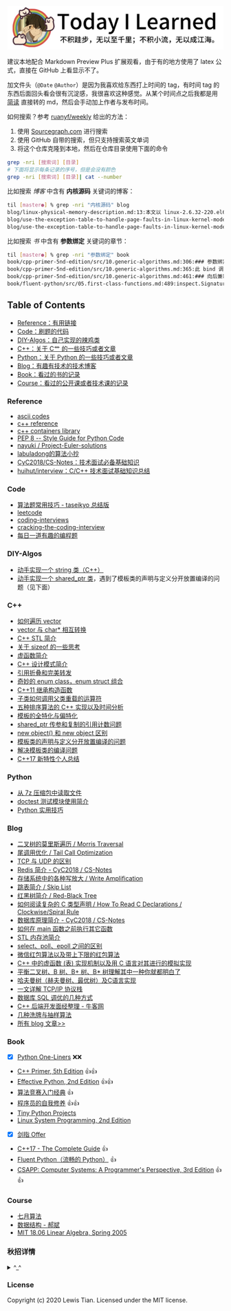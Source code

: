 <p align="center">
	<a href="#readme"><img src="images/2020/09/til-everydaycat.jpg" alt="Today I Learned" title="Today I Learned"></a>
</p>

建议本地配合 Markdown Preview Plus 扩展观看，由于有的地方使用了 latex 公式，直接在 GitHub 上看显示不了。

加文件头（`@Date` `@Author`）是因为我喜欢给东西打上时间的 tag，有时间 tag 的东西后面回头看会很有沉淀感，我很喜欢这种感觉。从某个时间点之后我都是用 [简读](https://simpread.pro/) 直接转的 md，然后会手动加上作者与发布时间。

如何搜索？参考 [ruanyf/weekly](https://github.com/ruanyf/weekly) 给出的方法：

1. 使用 [Sourcegraph.com](https://sourcegraph.com/github.com/taseikyo/til) 进行搜索
2. 使用 GitHub 自带的搜索，但只支持搜索英文单词
3. 将这个仓库克隆到本地，然后在仓库目录使用下面的命令

```Bash
grep -nri [搜索词] [目录]
# 下面将显示每条记录的序号，但是会没有颜色
grep -nri [搜索词] [目录]| cat --number
```

比如搜索 *博客* 中含有 **内核源码** 关键词的博客：

```Bash
til [master●] % grep -nri "内核源码" blog
blog/linux-physical-memory-description.md:13:本文以 linux-2.6.32-220.el6 版本内核源码为基础，介绍 Linux 内核中有关物理内存的概念，和如何描述物理内存。注意：本文中涉及到的仅是和物理内存有关的概念、数据结构。和地址如何映射、线性地址、物理地址；内存如何分配 / 回收等概念无关。
blog/use-the-exception-table-to-handle-page-faults-in-linux-kernel-mode.md:126:那么，这个所谓的修复地址又是如何生成的呢？是系统自动生成的吗？答案当然是否定的，这些修复指令都是编程人员通过 as 提供的扩 展功能写进内核源码中的。下面我们就来分析一下其实现机制。
blog/use-the-exception-table-to-handle-page-faults-in-linux-kernel-mode.md:323:也许有的读者会问了，既然不执行，前面的例子和围绕例子所展开的讨论又有什么作用呢？大家大可打消这样的疑虑，我们前面的分析并 没有白费，因为真正的内核异常表中地址对的生成机制和前面讲述的原理是完全一样的，笔者通过一个运行在用户空间的程序来讲解也是希望让读者能够更加容易的理解异常表的机制，不至于陷入到内核源码的汪洋大海中去。现在，我们可以自己通过 objdump 工具查看一下内核中的异常表：
```

比如搜索 *书* 中含有 **参数绑定** 关键词的章节：

```Bash
til [master●] % grep -nri "参数绑定" book
book/cpp-primer-5nd-edition/src/10.generic-algorithms.md:306:### 参数绑定
book/cpp-primer-5nd-edition/src/10.generic-algorithms.md:365:此 bind 调用生成一个可调用对象，将 checksize 的第二个参数绑定到 sz 的值。当 find_if 对 words 中的 string 调用这个对象时，这些对象会调用 check_size，将给定的 string 和 sz 传递给它。因此，find_if 可以有效地对输入序列中每个 string 调用 check_size，实现 string 的大小与 sz 的比较。
book/cpp-primer-5nd-edition/src/10.generic-algorithms.md:461:### 向后兼容：参数绑定
book/fluent-python/src/05.first-class-functions.md:489:inspect.Signature 对象有个 bind 方法，它可以把任意个参数绑定到签名中的形参
```

## Table of Contents

- [Reference：有用链接](#reference)
- [Code：刷题的代码](#code)
- [DIY-Algos：自己实现的辣鸡类](#diy-algos)
- [C++：关于 C艹 的一些技巧或者文章](#c)
- [Python：关于 Python 的一些技巧或者文章](#python)
- [Blog：有趣有技术的技术博客](#blog)
- [Book：看过的书的记录](#book)
- [Course：看过的公开课或者技术课的记录](#course)

### Reference

- [ascii codes](http://www.cplusplus.com/doc/ascii/)
- [c++ reference](http://www.cplusplus.com/reference/)
- [c++ containers library](http://www.cplusplus.com/reference/stl/)
- [PEP 8 -- Style Guide for Python Code](https://www.python.org/dev/peps/pep-0008/)
- [nayuki / Project-Euler-solutions](https://github.com/nayuki/Project-Euler-solutions)
- [labuladong的算法小抄](https://labuladong.gitbook.io/algo/)
- [CyC2018/CS-Notes：技术面试必备基础知识](https://github.com/CyC2018/CS-Notes)
- [huihut/interview：C/C++ 技术面试基础知识总结](https://github.com/huihut/interview)

### Code

- [算法题常用技巧 - taseikyo 总结版](code/tricks-to-algo-problems-taseikyo.md)
- [leetcode](code/leetcode)
- [coding-interviews](code/coding-interviews)
- [cracking-the-coding-interview](code/cracking-the-coding-interview)
- [每日一道有趣的编程题](code/daily-problem)

### DIY-Algos

- [动手实现一个 string 类（C++）](cpp/diy-algos/string)
- [动手实现一个 shared_ptr 类](cpp/diy-algos/shared_ptr)，遇到了模板类的声明与定义分开放置编译的问题（见下面）

### C++

- [如何遍历 vector](cpp/2020/06/how-to-iterate-vector.md)
- [vector 与 char* 相互转换](cpp/2020/06/conversion-between-vector-and-char-star.md)
- [C++ STL 简介](cpp/2020/06/cpp-slt-intro.md)
- [关于 sizeof 的一些思考](cpp/2020/07/some-thoughts-on-sizeof.md)
- [虚函数简介](cpp/2020/07/vtable-intro.md)
- [C++ 设计模式简介](cpp/2020/07/cpp-design-pattern-intro.md)
- [引用折叠和完美转发](cpp/2020/07/reference-collapsing-and-perfect-forward-intro.md)
- [奇妙的 enum class，enum struct 组合](cpp/2020/07/enum-class-intro.md)
- [C++11 继承构造函数](cpp/2020/07/c11-inheriting-constructors-intro.md)
- [子类如何调用父类重载的运算符](cpp/2020/08/subclass-calls-the-operator-overloaded-by-the-parent-class.md)
- [五种排序算法的 C++ 实现以及时间分析](cpp/comparison-of-sorting-algos)
- [模板的全特化与偏特化](cpp/2020/08/full-specialization-and-partial-specialization-of-templates.md)
- [shared_ptr 传参和复制的引用计数问题](cpp/2020/08/shared_ptr-reference-counting-problem-of-parameter-passing-and-copying.md)
- [new object() 和 new object 区别][cpp-200901]
- [模板类的声明与定义分开放置编译的问题](cpp/2020/09/why-can't-i-separate-the-definition-of-my-templates-class-from-its-declaration-and-put-it-inside-a-cpp-file.md)
- [解决模板类的编译问题](cpp/2020/09/how-can-i-avoid-linker-errors-with-my-template-functions.md)
- [C++17 新特性个人总结](cpp/2020/09/c17-new-features-intro.md)

### Python

- [从 7z 压缩包中读取文件](python/2020/07/read-files-from-7z.md)
- [doctest 测试模块使用简介](python/2020/08/doctest-intro.md)
- [Python 实用技巧](python/2020/09/useful-python-tricks.md)

### Blog

- [二叉树的莫里斯遍历 / Morris Traversal](blog/2020/06/tree-morris-traversal.md)
- [尾调用优化 / Tail Call Optimization](blog/2020/06/tail-call-optimization.md)
- [TCP 与 UDP 的区别](blog/2020/06/tcp-vs-udp.md)
- [Redis 简介 - CyC2018 / CS-Notes](blog/2020/06/redis-cyc2018.md)
- [存储系统中的各种写放大 / Write Amplification](blog/2020/06/storage-system-write-amplification.md)
- [跳表简介 / Skip List](blog/2020/06/skip-list-intro.md)
- [红黑树简介 / Red-Black Tree](blog/2020/06/red-black-tree-intro.md)
- [如何阅读复杂的 C 类型声明 / How To Read C Declarations / Clockwise/Spiral Rule](blog/2020/06/how-to-read-c-declarations-spiral-rule-anderson.md)
- [数据库原理简介 - CyC2018 / CS-Notes](blog/2020/06/database-system-principle-intro-cyc2018.md)
- [如何在 main 函数之前执行其它函数](blog/2020/07/how-to-run-other-functions-before-main-is-executed.md)
- [STL 内存池简介](blog/2020/07/stl-memory-pool-intro.md)
- [select、poll、epoll 之间的区别](blog/2020/07/the-difference-between-select-poll-epoll.md)
- [微信红包算法以及带上下限的红包算法](blog/2020/07/wechat-red-envelope-algorithm-and-red-envelope-algorithm-with-upper-and-lower-limits.md)
- [C++ 中的虚函数 (表) 实现机制以及用 C 语言对其进行的模拟实现](blog/2020/07/the-implementation-mechanism-of-virtual-function-table-in-c++-and-its-implementation-in-c.md)
- [平衡二叉树、B 树、B+ 树、B* 树理解其中一种你就都明白了](blog/2020/07/b-tree-b+-tree-b-star-tree-intro.md)
- [哈夫曼树（赫夫曼树、最优树）及C语言实现](blog/2020/11/huffman-tree-intro.md)
- [一文详解 TCP/IP 协议栈](blog/2020/08/tcp-ip-protocol-stack-intro.md)
- [数据库 SQL 调优的几种方式](blog/2020/08/several-ways-of-sql-tuning.md)
- [C++ 后端开发面经整理 - 牛客网](blog/2020/08/cpp-back-end-developer-interview-experience-record.md)
- [几种洗牌与抽样算法](blog/2020/08/shuffle-and-sampling-algos.md)
- [所有 blog 文章>>](blog/)

### Book

- [x] [Python One-Liners](book/python-one-liners) ❌❌
- [C++ Primer, 5th Edition](book/cpp-primer-5nd-edition) 👍👍
- [Effective Python, 2nd Edition](book/effective-python-2nd-edition)  👍👍
- [算法竞赛入门经典](book/算法竞赛入门经典) 👍
- [程序员的自我修养](book/程序员的自我修养) 👍👍
- [Tiny Python Projects](book/tiny-python-projects)
- [Linux System Programming, 2nd Edition](book/linux-system-programming-2nd-edition)
- [x] [剑指 Offer](book/剑指Offer)
- [C++17 - The Complete Guide](book/cpp17-the-complete-guide) 👍
- [Fluent Python（流畅的 Python）](book/fluent-python) 👍
- [CSAPP: Computer Systems: A Programmer's Perspective, 3rd Edition](book/computer-systems-a-programmers-perspective-3rd-edition) 👍👍

### Course

- [七月算法](course/july-algorithm)
- [数据结构 - 郝斌](course/haobin-data-structure)
- [MIT 18.06 Linear Algebra, Spring 2005](course/mit-18.06-linear-algebra-spring-2005)

### 秋招详情

<details>
<summary>^_^</summary>

当初建这个库就是为了应付今年的秋招，也就是说从六月份才开始准备，所以其实很匆忙，很多知识点没复习到，也没投几家公司，下面是最后的结果：

- 被动挂
	- 阿里，笔试或者性格测试挂，笔试 0 ac，性格测试太弱智我乱选的
	- 猿辅导，笔试挂，收获第一封也是唯一一封感谢信
	- 微信，2+2+1，两轮技术面，两轮面委会，一轮 HR，明明都云证了，最后审批挂，不是很懂
	- 美团，投晚了，笔试完就没消息了，后面 11 月份面试官发短信约面试，我：？
- 主动拒
	- 小米，拒了好几次笔试
	- 农行，拒了面试
- 意向书
	- bilibili，4，没有 hr 面，挺怪的，最后开了劝退价，笑了
	- pdd，2+1，两轮技术面体验不错，听说工作强度太大，放弃了
	- 快手，3+1，base 北京，想长远发展还是退却了
	- 字节（抖音），3，也是没有 hr 面，一天 3 轮技术面，体验还不错
</details>

### License

Copyright (c) 2020 Lewis Tian. Licensed under the MIT license.

[cpp-200901]:cpp/the-difference-between-new-object()-and-new-object.md